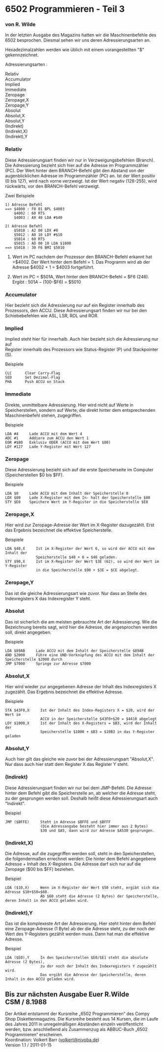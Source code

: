 # 6502 Programmieren - Teil 3  
### von R. Wilde  
  
In der letzten Ausgabe des Magazins hatten wir die Maschinenbefehle des 6502 besprochen. Diesmal sehen wir uns deren Adressierungsarten an.  
  
Hexadezimalzahlen werden wie üblich mit einem vorangestellten "$" gekennzeichnet.  
  
Adressierungsarten :  
  
Relativ  
Accumulator  
Implied  
Immediate  
Zeropage  
Zeropage,X  
Zeropage,Y  
Absolut  
Absolut,X  
Absolut,Y  
(Indirekt)  
(Indirekt,X)  
(Indirekt),Y  
  
### Relativ  
  
Diese Adressierungsart finden wir nur in Verzweigungsbefehlen (Branch). Die Adressierung bezieht sich hier auf die Adresse im Programmzähler (PC). Der Wert hinter dem BRANCH-Befehl gibt den Abstand von der augenblicklichen Adresse im Programmzähler (PC) an. Ist der Wert positiv (0 bis 127), wird nach vorne verzweigt. Ist der Wert negativ (128-255), wird rückwärts, vor den BRANCH-Befehl verzweigt.  
  
  
Zwei Beispiele  
```
1) Adresse Befehl
==> $4000 : F0 01 BPL $4003
    $4002 : 60 RTS
    $4003 : A9 40 LDA #$40
```
```
2) Adresse Befehl
    $5010 : A2 00 LDX #0
    $5012 : A0 10 LDY #$10
    $5014 : 60 RTS
    $5015 : AD 00 10 LDA $1000
==> $5018 : 30 F6 BMI $5010
```
  
1) Wert im PC nachdem der Prozessor den BRANCH-Befehl erkannt hat =$4002. Der Wert hinter dem Befehl = 1. Das Programm wird ab der Adresse $4002 + 1 = $4003 fortgeführt.  
  
2) Wert im PC = $501A, Wert hinter dem BRANCH-Befehl = $F6 (246). Ergibt : $501A - ($100-$F6) = $5010  
  
### Accumulator  
  
Hier bezieht sich die Adressierung nur auf ein Register innerhalb des Prozessors, den ACCU. Diese Adressierungsart finden wir nur bei den Schiebebefehlen wie ASL, LSR, ROL und ROR.  
  
### Implied  
  
Implied steht hier für innerhalb. Auch hier bezieht sich die Adressierung nur auf  
Register innerhalb des Prozessors wie Status-Register (P) und Stackpointer (S).  
  
Beispiele  
```
CLC      Clear Carry-Flag
SED      Set Dezimal-Flag
PHA      Push ACCU on Stack
```
  
### Immediate  
  
Direkte, unmittelbare Adressierung. Hier wird nicht auf Werte in Speicherstellen, sondern auf Werte, die direkt hinter dem entsprechenden Maschinenbefehl stehen, zugegriffen.  
  
Beispiele  
```
LDA #4     Lade ACCU mit dem Wert 4
ADC #1     Addiere zum ACCU den Wert 1
EOR #$80   Exklusiv ODER (ACCU mit dem Wert $80)
LDY #127   Lade Y-Register mit Wert 127
```
  
### Zeropage  
  
Diese Adressierung bezieht sich auf die erste Speicherseite im Computer (Speicherstellen $0 bis $FF).  
  
Beispiele  
```
LDA $0     Lade ACCU mit dem Inhalt der Speicherstelle 0
LDX $80    Lade X-Register mit dem In- halt der Speicherstelle $80
STY $E0    Speichere Wert im Y-Register in die Speicherstelle $E0
```
  
### Zeropage,X  
Hier wird zur Zeropage-Adresse der Wert im X-Register dazugezählt. Erst das Ergebnis bezeichnet die effektive Speicherstelle.  
  
Beispiele  
```
LDA $40,X     Ist im X-Register der Wert 6, so wird der ACCU mit dem Inhalt der 
              Speicherstelle $40 + 6 = $46 geladen.
STY $90,X     Ist im X-Register der Wert $3E (62), so wird der Wert im Y-Register 
              in die Speicherstelle $90 + $3E = $CE abgelegt.
```
  
### Zeropage,Y  
Das ist die gleiche Adressierungsart wie zuvor. Nur dass an Stelle des Indexregisters X das Indexregister Y steht.  
  
### Absolut  
Das ist sicherlich die am meisten gebrauchte Art der Adressierung. Wie die Bezeichnung bereits sagt, wird hier die Adresse, die angesprochen werden soll, direkt angegeben.  
  
Beispiele  
```
LDA $89AB     Lade ACCU mit dem Inhalt der Speicherstelle $89AB
AND $2000     Führe eine UND-Verknüpfung des ACCU mit dem Inhalt der Speicherstelle $2000 durch
JMP $7000     Springe zur Adresse $7000
```
  
### Absolut,X  
Hier wird wieder zur angegebenen Adresse der Inhalt des Indexregisters X zugezählt. Das Ergebnis bezeichnet die effektive Adresse.  
  
Beispiele  
```
STA $43F0,X     Ist der Inhalt des Index-Registers X = $20, wird der Wert im 
                ACCU in der Speicherstelle $43F0+$20 = $4410 abgelegt
LDY $1000,X     Ist der Inhalt des X-Registers = $B3, wird der Inhalt der 
                Speicherstelle $1000 + $B3 = $10B3 in das Y-Register geladen
```
  
### Absolut,Y  
Auch hier gilt das gleiche wie zuvor bei der Adressierungsart "Absolut,X". Nur dass auch hier statt dem Register X das Register Y steht.  
  
### (Indirekt)  
Diese Adressierungsart finden wir nur bei dem JMP-Befehl. Die Adresse hinter dem Befehl gibt die Speicherstelle an, ab welcher die Adresse steht, zu der gesprungen werden soll. Deshalb heißt diese Adressierungsart auch "Indirekt".  
  
Beispiel  
```
JMP ($BFFE)     Steht in Adresse $BFFE und $BFFF 
                (Die Adressangabe besteht hier immer aus 2 Bytes) 
                $30 und $A5, dann wird zur Adresse $A530 gesprungen.
```
  
### (Indirekt,X)  
Die Adresse, auf die zugegriffen werden soll, steht in den Speicherstellen, die folgendermaßen errechnet werden: Die hinter dem Befehl angegebene Adresse + Inhalt des X-Registers. Die Adresse darf sich nur auf die Zeropage ($00 bis $FF) beziehen.  
  
Beispiel  
```
LDA ($10,X)     Wenn im X-Register der Wert $50 steht, ergibt sich die Adresse $10+$50=$60. 
                Ab $60 steht die Adresse (2 Bytes) der Speicherstelle, deren Inhalt in den ACCU geladen wird.
```
  
### (Indirekt),Y  
Das ist die komplexeste Art der Adressierung. Hier steht hinter dem Befehl eine Zeropage-Adresse (1 Byte) ab der die Adresse steht, zu der noch der Wert des Y-Registers gezählt werden muss. Dann hat man die effektive Adresse.  
  
Beispiel  
```
LDA ($E0),Y     In den Speicherstellen $E0/$E1 steht die absolute Adresse (2 Bytes), 
                zu der noch der Inhalt des Indexregisters Y zugezählt wird. 
                Das ergibt die Adresse der Speicherstelle, deren Inhalt in den ACCU geladen wird.
```
Bis zur nächsten Ausgabe Euer R.Wilde  
CSM / 8.1988  
---
Der Artikel entstammt der Kursreihe „6502 Programmieren“ des Compy Shop Diskettenmagazins. Die Kursreihe besteht aus 14 Kursen, die im Laufe des Jahres 2011 in unregelmäßigen Abständen einzeln veröffentlicht werden, bzw. anschließend als Zusammenzug als ABBUC-Buch „6502 Programmieren“ erscheinen.  
Koordination: Volkert Barr (volkert@nivoba.de)  
Version 1.1 / 2011-01-15  
